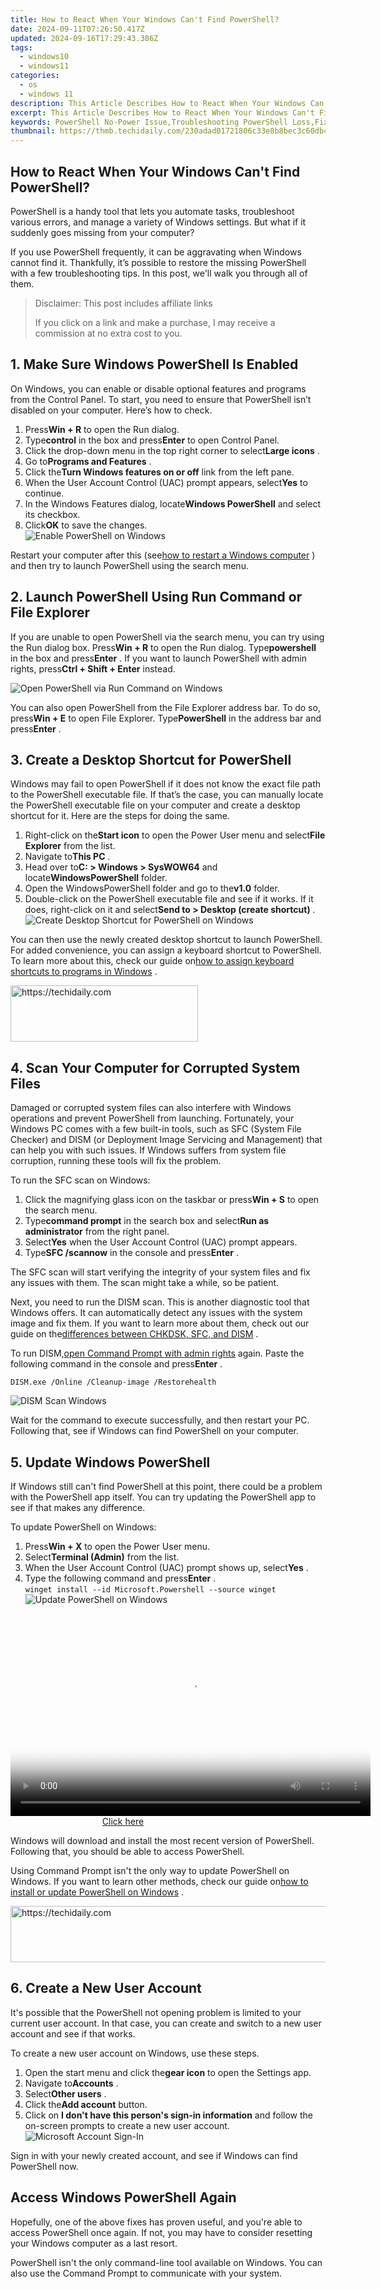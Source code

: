 ```yaml
---
title: How to React When Your Windows Can't Find PowerShell?
date: 2024-09-11T07:26:50.417Z
updated: 2024-09-16T17:29:43.386Z
tags:
  - windows10
  - windows11
categories:
  - os
  - windows 11
description: This Article Describes How to React When Your Windows Can't Find PowerShell?
excerpt: This Article Describes How to React When Your Windows Can't Find PowerShell?
keywords: PowerShell No-Power Issue,Troubleshooting PowerShell Loss,Fixing PS Error,Solving No PowerPS Situation,Reactive Steps for PowerFailPS,Addressing Windows + PowerShell Outage,Handling Failure in PowerShell Mode
thumbnail: https://thmb.techidaily.com/230adad01721806c33e8b8bec3c60db44af37ad2338e40c998d0c7dc6ff96d9a.jpg
---
```


## How to React When Your Windows Can't Find PowerShell?

 PowerShell is a handy tool that lets you automate tasks, troubleshoot various errors, and manage a variety of Windows settings. But what if it suddenly goes missing from your computer?

 If you use PowerShell frequently, it can be aggravating when Windows cannot find it. Thankfully, it’s possible to restore the missing PowerShell with a few troubleshooting tips. In this post, we'll walk you through all of them.

>  Disclaimer: This post includes affiliate links
>
>  If you click on a link and make a purchase, I may receive a commission at no extra cost to you.
>

## 1\. Make Sure Windows PowerShell Is Enabled

 On Windows, you can enable or disable optional features and programs from the Control Panel. To start, you need to ensure that PowerShell isn’t disabled on your computer. Here’s how to check.

1. Press**Win + R** to open the Run dialog.
2. Type**control** in the box and press**Enter** to open Control Panel.
3. Click the drop-down menu in the top right corner to select**Large icons** .
4. Go to**Programs and Features** .
5. Click the**Turn Windows features on or off** link from the left pane.
6. When the User Account Control (UAC) prompt appears, select**Yes** to continue.
7. In the Windows Features dialog, locate**Windows PowerShell** and select its checkbox.
8. Click**OK** to save the changes.  
![Enable PowerShell on Windows](https://static1.makeuseofimages.com/wordpress/wp-content/uploads/2022/11/Enable-PowerShell-on-Windows.jpg)

 Restart your computer after this (see[how to restart a Windows computer](https://www.makeuseof.com/windows-restart-methods/) ) and then try to launch PowerShell using the search menu.

## 2\. Launch PowerShell Using Run Command or File Explorer

 If you are unable to open PowerShell via the search menu, you can try using the Run dialog box. Press**Win + R** to open the Run dialog. Type**powershell** in the box and press**Enter** . If you want to launch PowerShell with admin rights, press**Ctrl + Shift + Enter** instead.

![Open PowerShell via Run Command on Windows](https://static1.makeuseofimages.com/wordpress/wp-content/uploads/2022/11/Open-PowerShell-via-Run-Command-on-Windows.jpg)

 You can also open PowerShell from the File Explorer address bar. To do so, press**Win + E** to open File Explorer. Type**PowerShell** in the address bar and press**Enter** .

## 3\. Create a Desktop Shortcut for PowerShell

 Windows may fail to open PowerShell if it does not know the exact file path to the PowerShell executable file. If that’s the case, you can manually locate the PowerShell executable file on your computer and create a desktop shortcut for it. Here are the steps for doing the same.

1. Right-click on the**Start icon** to open the Power User menu and select**File Explorer** from the list.
2. Navigate to**This PC** .
3. Head over to**C: > Windows > SysWOW64** and locate**WindowsPowerShell** folder.
4. Open the WindowsPowerShell folder and go to the**v1.0** folder.
5. Double-click on the PowerShell executable file and see if it works. If it does, right-click on it and select**Send to > Desktop (create shortcut)** .  
![Create Desktop Shortcut for PowerShell on Windows](https://static1.makeuseofimages.com/wordpress/wp-content/uploads/2022/11/Create-Desktop-Shortcut-for-PowerShell-on-Windows.jpg)

 You can then use the newly created desktop shortcut to launch PowerShell. For added convenience, you can assign a keyboard shortcut to PowerShell. To learn more about this, check our guide on[how to assign keyboard shortcuts to programs in Windows](https://www.makeuseof.com/windows-keyboard-shortcuts-programs/) .

<!-- affiliate ads begin -->
<a href="https://aligracehair.sjv.io/c/5597632/2115945/19272" target="_top" id="2115945">
  <img src="//a.impactradius-go.com/display-ad/19272-2115945" border="0" alt="https://techidaily.com" width="300" height="90"/>
</a>
<img height="0" width="0" src="https://aligracehair.sjv.io/i/5597632/2115945/19272" style="position:absolute;visibility:hidden;" border="0" />
<!-- affiliate ads end -->

## 4\. Scan Your Computer for Corrupted System Files

 Damaged or corrupted system files can also interfere with Windows operations and prevent PowerShell from launching. Fortunately, your Windows PC comes with a few built-in tools, such as SFC (System File Checker) and DISM (or Deployment Image Servicing and Management) that can help you with such issues. If Windows suffers from system file corruption, running these tools will fix the problem.

To run the SFC scan on Windows:

1. Click the magnifying glass icon on the taskbar or press**Win + S** to open the search menu.
2. Type**command prompt** in the search box and select**Run as administrator** from the right panel.
3. Select**Yes** when the User Account Control (UAC) prompt appears.
4. Type**SFC /scannow** in the console and press**Enter** .

 The SFC scan will start verifying the integrity of your system files and fix any issues with them. The scan might take a while, so be patient.

 Next, you need to run the DISM scan. This is another diagnostic tool that Windows offers. It can automatically detect any issues with the system image and fix them. If you want to learn more about them, check out our guide on the[differences between CHKDSK, SFC, and DISM](https://www.makeuseof.com/difference-between-chkdsk-sfc-and-dism-in-windows-10/) .

 To run DISM,[open Command Prompt with admin rights](https://www.makeuseof.com/windows-run-command-prompt-admin/) again. Paste the following command in the console and press**Enter** .

`DISM.exe /Online /Cleanup-image /Restorehealth`

![DISM Scan Windows](https://static1.makeuseofimages.com/wordpress/wp-content/uploads/2022/11/DISM-Scan-Windows.jpg)

 Wait for the command to execute successfully, and then restart your PC. Following that, see if Windows can find PowerShell on your computer.

## 5\. Update Windows PowerShell

 If Windows still can't find PowerShell at this point, there could be a problem with the PowerShell app itself. You can try updating the PowerShell app to see if that makes any difference.

To update PowerShell on Windows:

1. Press**Win + X** to open the Power User menu.
2. Select**Terminal (Admin)** from the list.
3. When the User Account Control (UAC) prompt shows up, select**Yes** .
4. Type the following command and press**Enter** .  
`winget install --id Microsoft.Powershell --source winget`  
![Update PowerShell on Windows](https://static1.makeuseofimages.com/wordpress/wp-content/uploads/2022/11/Update-PowerShell-on-Windows.jpg)

<!-- affiliate ads begin -->
<span id="1160850">
					<video width="576" height="324" style="cursor:pointer"
           poster="//a.impactradius-go.com/display-clicktoplayimage/1160850.png"
           onclick="if(!this.playClicked){this.play();this.setAttribute('controls',true);this.playClicked=true;}">
	   <source src="//a.impactradius-go.com/display-ad/14559-1160850">
	   <img src="//a.impactradius-go.com/display-clicktoplayimage/1160850.png" style="border: none; height: 100%; width: 100%; object-fit: contain">
	</video>
	<div style="width:360px;text-align:center"><a href="javascript:window.open(decodeURIComponent('https%3A%2F%2Fpropmoneyinc.pxf.io%2Fc%2F5597632%2F1160850%2F14559'), '_blank');void(0);">Click here</a></div>
</span>
<img height="0" width="0" src="https://imp.pxf.io/i/5597632/1160850/14559" style="position:absolute;visibility:hidden;" border="0" />
<!-- affiliate ads end -->

 Windows will download and install the most recent version of PowerShell. Following that, you should be able to access PowerShell.

 Using Command Prompt isn't the only way to update PowerShell on Windows. If you want to learn other methods, check our guide on[how to install or update PowerShell on Windows](https://www.makeuseof.com/windows-11-powershell-install-update/) .

<!-- affiliate ads begin -->
<a href="https://appsumo.8odi.net/c/5597632/2130874/7443" target="_top" id="2130874">
  <img src="//a.impactradius-go.com/display-ad/7443-2130874" border="0" alt="https://techidaily.com" width="728" height="90"/>
</a>
<img height="0" width="0" src="https://appsumo.8odi.net/i/5597632/2130874/7443" style="position:absolute;visibility:hidden;" border="0" />
<!-- affiliate ads end -->

## 6\. Create a New User Account

 It's possible that the PowerShell not opening problem is limited to your current user account. In that case, you can create and switch to a new user account and see if that works.

To create a new user account on Windows, use these steps.

1. Open the start menu and click the**gear icon** to open the Settings app.
2. Navigate to**Accounts** .
3. Select**Other users** .
4. Click the**Add account** button.
5. Click on **I don't have this person's sign-in information** and follow the on-screen prompts to create a new user account.  
![Microsoft Account Sign-In](https://static1.makeuseofimages.com/wordpress/wp-content/uploads/2022/11/Microsoft-Account-Sign-In.jpg)

 Sign in with your newly created account, and see if Windows can find PowerShell now.

## Access Windows PowerShell Again

 Hopefully, one of the above fixes has proven useful, and you're able to access PowerShell once again. If not, you may have to consider resetting your Windows computer as a last resort.

 PowerShell isn't the only command-line tool available on Windows. You can also use the Command Prompt to communicate with your system.

<ins class="adsbygoogle"
     style="display:block"
     data-ad-format="autorelaxed"
     data-ad-client="ca-pub-7571918770474297"
     data-ad-slot="1223367746"></ins>

<ins class="adsbygoogle"
     style="display:block"
     data-ad-client="ca-pub-7571918770474297"
     data-ad-slot="8358498916"
     data-ad-format="auto"
     data-full-width-responsive="true"></ins>



